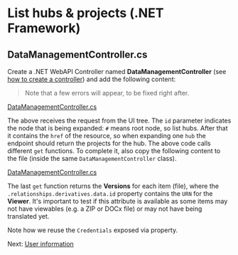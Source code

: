 # List hubs & projects (.NET Framework)

## DataManagementController.cs

Create a .NET WebAPI Controller named **DataManagementController** (see [how to create a controller](environment/setup/net_controller)) and add the following content:

> Note that a few errors will appear, to be fixed right after.

[DataManagementController.cs](_snippets/viewhubmodels/net/DataManagementController.1.cs ':include :type=code csharp')

The above receives the request from the UI tree. The `id` parameter indicates the node that is being expanded: `#` means root node, so list hubs. After that it contains the `href` of the resource, so when expanding one `hub` the endpoint should return the projects for the hub. The above code calls different `get` functions. To complete it, also copy the following content to the file (inside the same `DataManagementController` class).

[DataManagementController.cs](_snippets/viewhubmodels/net/DataManagementController.2.cs ':include :type=code csharp')

The last `get` function returns the **Versions** for each item (file), where the `.relationships.derivatives.data.id` property contains the `URN` for the **Viewer**. It's important to test if this attribute is available as some items may not have viewables (e.g. a ZIP or DOCx file) or may not have being translated yet.

Note how we reuse the `Credentials` exposed via property.

Next: [User information](oauth/user/readme)